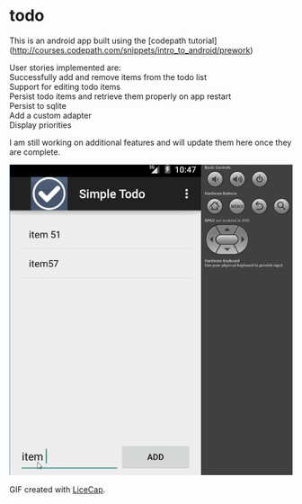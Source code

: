 # todo

This is an android app built using the [codepath tutorial] (http://courses.codepath.com/snippets/intro_to_android/prework)<br>


User stories implemented are: <br>
Successfully add and remove items from the todo list<br>
Support for editing todo items <br>
Persist todo items and retrieve them properly on app restart<br>
Persist to sqlite<br>
Add a custom adapter<br>
Display priorities<br>

I am still working on additional features and will update them here once they are complete. 

![alt tag](https://github.com/pshegde/todo/blob/master/gifs/todo.gif)

GIF created with [LiceCap](http://www.cockos.com/licecap/).
